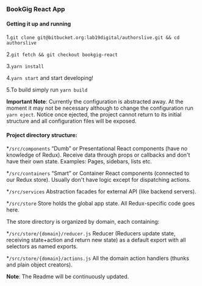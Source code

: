 ### BookGig React App


#### Getting it up and running

1.`git clone git@bitbucket.org:lab19digital/authorslive.git && cd authorslive`

2.`git fetch && git checkout bookgig-react`

3.`yarn install`

4.`yarn start` and start developing!

5.To build simply run `yarn build`


**Important Note**: Currently the configuration is abstracted away. At the moment it may not be necessary
although to change the configuration run `yarn eject`.
Notice once ejected, the project cannot return to its initial structure and all configuration
files will be exposed.

#### Project directory structure:

*`/src/components`
“Dumb” or Presentational React components (have no knowledge of Redux).
Receive data through props or callbacks and don't have their own state.
Examples: Pages, sidebars, lists etc.

*`/src/containers`
“Smart” or Container React components (connected to our Redux store).
Usually don't have logic except for dispatching actions.

*`/src/services`
Abstraction facades for external API (like backend servers).

*`/src/store`
Store holds the global app state.
All Redux-specific code goes here.

The store directory is organized by domain, each containing:

*`/src/store/{domain}/reducer.js`
Reducer (Reducers update state, receiving state+action and return new state) as a
default export with all selectors as named exports.

*`/src/store/{domain}/actions.js`
All the domain action handlers (thunks and plain object creators).


**Note**: The Readme will be continuously updated.